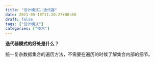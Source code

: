 ```yaml
---
title: "设计模式1-迭代器"
date: 2021-05-18T11:20:27+08:00
draft: false
tags: ["设计模式"]
categories: ["技术"]
---
```


**迭代器模式的好处是什么？**

统一复杂数据集合的遍历方法，不需要在遍历的时候了解集合内部的细节。

